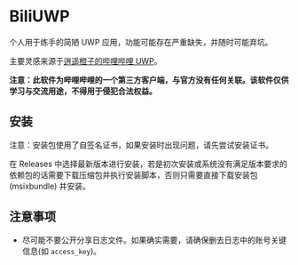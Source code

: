 # BiliUWP

个人用于练手的简陋 UWP 应用，功能可能存在严重缺失，并随时可能弃坑。

主要灵感来源于[逍遥橙子的哔哩哔哩 UWP](https://github.com/xiaoyaocz/biliuwp-lite)。

**注意：此软件为哔哩哔哩的一个第三方客户端，与官方没有任何关联。该软件仅供学习与交流用途，不得用于侵犯合法权益。**

## 安装

注意：安装包使用了自签名证书，如果安装时出现问题，请先尝试安装证书。

在 Releases 中选择最新版本进行安装，若是初次安装或系统没有满足版本要求的依赖包的话需要下载压缩包并执行安装脚本，否则只需要直接下载安装包 (msixbundle) 并安装。

## 注意事项

* 尽可能不要公开分享日志文件。如果确实需要，请确保删去日志中的账号关键信息(如 `access_key`)。
